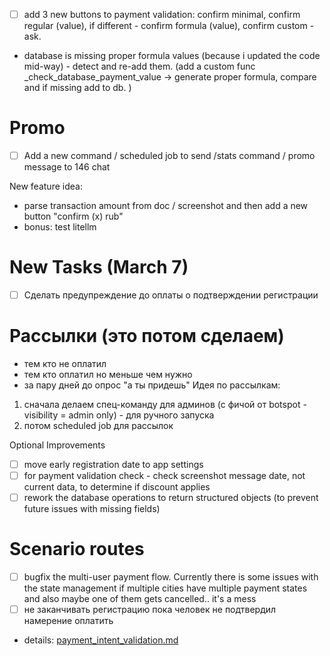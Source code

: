 - [ ] add 3 new buttons to payment validation: confirm minimal, confirm regular (value), if different - confirm formula (value), confirm custom - ask. 
- database is missing proper formula values (because i updated the code mid-way) - detect and re-add them. (add a custom func _check_database_payment_value -> generate proper formula, compare and if missing add to db. )

# Promo
- [ ] Add a new command / scheduled job to send /stats command / promo message to 146 chat

New feature idea:
- parse transaction amount from doc / screenshot and then add a new button "confirm (x) rub"
- bonus: test litellm

# New Tasks (March 7)
- [ ] Сделать предупреждение до оплаты о подтверждении регистрации

# Рассылки (это потом сделаем)
- тем кто не оплатил
- тем кто оплатил но меньше чем нужно
- за пару дней до опрос "а ты придешь"
Идея по рассылкам:
1) сначала делаем спец-команду для админов (с фичой от botspot - visibility = admin only) - для ручного запуска
2) потом scheduled job для рассылок

Optional Improvements
- [ ] move early registration date to app settings
- [ ] for payment validation check - check screenshot message date, not current data, to determine if discount applies
- [ ] rework the database operations to return structured objects (to prevent future issues with missing fields)

# Scenario routes
- [ ] bugfix the multi-user payment flow. Currently there is some issues with the state management if multiple cities have multiple payment states and also maybe one of them gets cancelled.. it's a mess
- [ ]  не заканчивать регистрацию пока человек не подтвердил намерение оплатить
  - details: [payment_intent_validation.md](payment_intent_validation.md)

